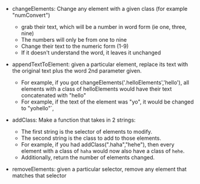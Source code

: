 - changeElements: Change any element with a given class (for example "numConvert")
	- grab their text, which will be a number in word form (ie one, three, nine)
	- The numbers will only be from one to nine
	- Change their text to the numeric form (1-9)
	- If it doesn't understand the word, it leaves it unchanged

- appendTextToElement: given a particular element, replace its text with the original text plus the word 2nd parameter given.
	- For example, if you got changeElements('.helloElements','hello'), all elements with a class of helloElements would have their text concatenated with "hello"
 	- For example, if the text of the element was "yo", it would be changed to "yohello"`,


- addClass: Make a function that takes in 2 strings:
	- The first string is the selector of elements to modify.
	- The second string is the class to add to those elements.
	- For example, if you had addClass(".haha","hehe"), then every element with a class of `haha` would now also have a class of `hehe`.
  	- Additionally, return the number of elements changed.

- removeElements: given a particular selector, remove any element that matches that selector
